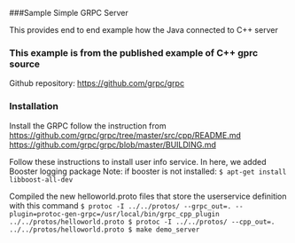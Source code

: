 ###Sample Simple GRPC Server 

This provides end to end example how the Java connected to C++ server

### This example is from the published example of C++ gprc source
Github repository: https://github.com/grpc/grpc

### Installation

Install the GRPC follow the instruction from
https://github.com/grpc/grpc/tree/master/src/cpp/README.md
https://github.com/grpc/grpc/blob/master/BUILDING.md

Follow these instructions to install user info service.
In here, we added Booster logging package
Note: if booster is not installed: 
  `$ apt-get install libboost-all-dev`

Compiled the new helloworld.proto files that store the userservice definition with this command
`
$ protoc -I ../../protos/ --grpc_out=. --plugin=protoc-gen-grpc=/usr/local/bin/grpc_cpp_plugin ../../protos/helloworld.proto
$ protoc -I ../../protos/ --cpp_out=. ../../protos/helloworld.proto
$ make demo_server
`



